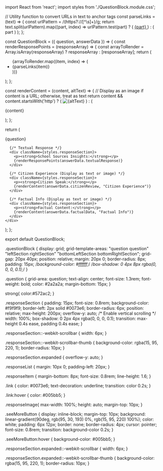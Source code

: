 import React from 'react';
import styles from './QuestionBlock.module.css';

// Utility function to convert URLs in text to anchor tags
const parseLinks = (text) => {
  const urlPattern = /(https?:\/\/[^\s]+)/g;
  return text.split(urlPattern).map((part, index) =>
    urlPattern.test(part) ? (
      <a key={index} href={part} target="_blank" rel="noopener noreferrer" className={styles.link}>
        {part}
      </a>
    ) : (
      part
    )
  );
};

const QuestionBlock = ({ question, answerData }) => {
  const renderResponsePoints = (responseArray) => {
    const arrayToRender = Array.isArray(responseArray) ? responseArray : [responseArray];
    return (
      <ul className={styles.responseList}>
        {arrayToRender.map((item, index) => (
          <li key={index} className={styles.responseItem}>
            {parseLinks(item)}
          </li>
        ))}
      </ul>
    );
  };

  const renderContent = (content, altText) => {
    // Display as an image if content is a URL; otherwise, treat as text
    return content && content.startsWith('http') ? (
      <img src={content} alt={altText} className={styles.responseImage} />
    ) : (
      <p>{content}</p>
    );
  };

  return (
    <div className={styles.questionBlock}>
      <div className={styles.question}>{question}</div>

      {/* Textual Response */}
      <div className={styles.responseSection}>
        <p><strong>School Sources Insights:</strong></p>
        {renderResponsePoints(answerData.textualResponse)}
      </div>

      {/* Citizen Experience (Display as text or image) */}
      <div className={styles.responseSection}>
        <p><strong>Citizen Speak:</strong></p>
        {renderContent(answerData.citizenReview, "Citizen Experience")}
      </div>

      {/* Factual Info (Display as text or image) */}
      <div className={styles.responseSection}>
        <p><strong>Factual Content:</strong></p>
        {renderContent(answerData.factualData, "Factual Info")}
      </div>
    </div>
  );
};

export default QuestionBlock;



.questionBlock {
  display: grid;
  grid-template-areas:
    "question question"
    "leftSection rightSection"
    "bottomLeftSection bottomRightSection";
  grid-gap: 20px 40px;
  position: relative;
  margin: 20px 0;
  border-radius: 8px;
  padding: 15px;
  /*background-color: #ffffff;*/
  /*box-shadow: 0 4px 8px rgba(0, 0, 0, 0.1);*/
}

.question {
  grid-area: question;
  text-align: center;
  font-size: 1.3rem;
  font-weight: bold;
  color: #2a2a2a;
  margin-bottom: 15px;
}

strong{
  color:#572ac2;
}

.responseSection {
  padding: 15px;
  font-size: 0.8rem;
  background-color: #f9f9f9;
  border-left: 2px solid #0073e6;
  border-radius: 6px;
  position: relative;
  max-height: 200px;
  overflow-y: auto; /* Enable vertical scrolling */
  width: 100%;
  box-shadow: 0 2px 4px rgba(0, 0, 0, 0.1);
  transition: max-height 0.4s ease, padding 0.4s ease;
}

.responseSection::-webkit-scrollbar {
  width: 6px;
}

.responseSection::-webkit-scrollbar-thumb {
  background-color: rgba(15, 95, 220, 1);
  border-radius: 10px;
}


.responseSection.expanded {
  overflow-y: auto;
}

.responseList {
  margin: 10px 0;
  padding-left: 20px;
}

.responseItem {
  margin-bottom: 8px;
  font-size: 0.8rem;
  line-height: 1.6;
}

.link {
  color: #0073e6;
  text-decoration: underline;
  transition: color 0.2s;
}

.link:hover {
  color: #005bb5;
}

.responseImage{
  max-width: 100%;
  height: auto;
  margin-top: 10px;
}

.seeMoreButton {
  display: inline-block;
  margin-top: 10px;
  background: linear-gradient(90deg, rgb(95, 30, 193) 0%, rgb(15, 95, 220) 100%);
  color: white;
  padding: 6px 12px;
  border: none;
  border-radius: 4px;
  cursor: pointer;
  font-size: 0.8rem;
  transition: background-color 0.2s;
}

.seeMoreButton:hover {
  background-color: #005bb5;
}

.responseSection.expanded::-webkit-scrollbar {
  width: 6px;
}

.responseSection.expanded::-webkit-scrollbar-thumb {
  background-color: rgba(15, 95, 220, 1);
  border-radius: 10px;
}
